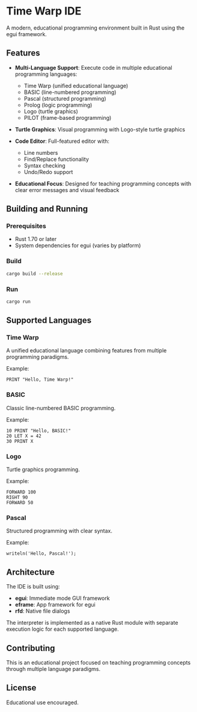 # Time Warp IDE

A modern, educational programming environment built in Rust using the egui framework.

## Features

- **Multi-Language Support**: Execute code in multiple educational programming languages:
  - Time Warp (unified educational language)
  - BASIC (line-numbered programming)
  - Pascal (structured programming)
  - Prolog (logic programming)
  - Logo (turtle graphics)
  - PILOT (frame-based programming)

- **Turtle Graphics**: Visual programming with Logo-style turtle graphics
- **Code Editor**: Full-featured editor with:
  - Line numbers
  - Find/Replace functionality
  - Syntax checking
  - Undo/Redo support

- **Educational Focus**: Designed for teaching programming concepts with clear error messages and visual feedback

## Building and Running

### Prerequisites
- Rust 1.70 or later
- System dependencies for egui (varies by platform)

### Build
```bash
cargo build --release
```

### Run
```bash
cargo run
```

## Supported Languages

### Time Warp
A unified educational language combining features from multiple programming paradigms.

Example:
```
PRINT "Hello, Time Warp!"
```

### BASIC
Classic line-numbered BASIC programming.

Example:
```
10 PRINT "Hello, BASIC!"
20 LET X = 42
30 PRINT X
```

### Logo
Turtle graphics programming.

Example:
```
FORWARD 100
RIGHT 90
FORWARD 50
```

### Pascal
Structured programming with clear syntax.

Example:
```
writeln('Hello, Pascal!');
```

## Architecture

The IDE is built using:
- **egui**: Immediate mode GUI framework
- **eframe**: App framework for egui
- **rfd**: Native file dialogs

The interpreter is implemented as a native Rust module with separate execution logic for each supported language.

## Contributing

This is an educational project focused on teaching programming concepts through multiple language paradigms.

## License

Educational use encouraged.